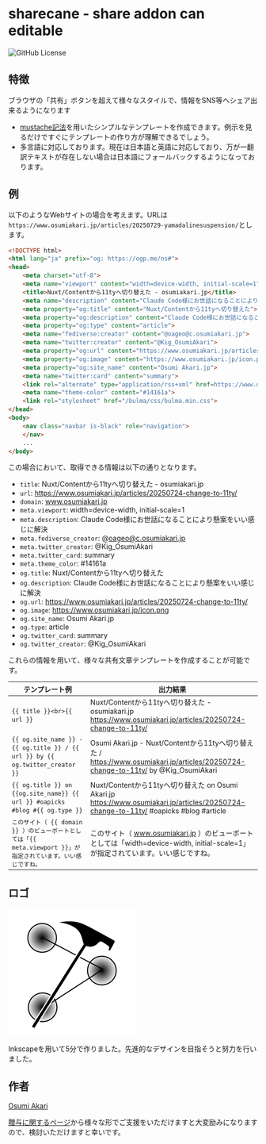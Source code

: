 # sharecane - share addon can editable
![GitHub License](https://img.shields.io/github/license/oageo/sharecane)

## 特徴
ブラウザの「共有」ボタンを超えて様々なスタイルで、情報をSNS等へシェア出来るようになります

* [mustache記法](https://mustache.github.io/)を用いたシンプルなテンプレートを作成できます。例示を見るだけですぐにテンプレートの作り方が理解できるでしょう。
* 多言語に対応しております。現在は日本語と英語に対応しており、万が一翻訳テキストが存在しない場合は日本語にフォールバックするようになっております。

## 例
以下のようなWebサイトの場合を考えます。URLは`https://www.osumiakari.jp/articles/20250729-yamadalinesuspension/`とします。

```html
<!DOCTYPE html>
<html lang="ja" prefix="og: https://ogp.me/ns#">
<head>
    <meta charset="utf-8">
    <meta name="viewport" content="width=device-width, initial-scale=1">
    <title>Nuxt/Contentから11tyへ切り替えた - osumiakari.jp</title>
    <meta name="description" content="Claude Code様にお世話になることにより懸案をいい感じに解決">
    <meta property="og:title" content="Nuxt/Contentから11tyへ切り替えた">
    <meta property="og:description" content="Claude Code様にお世話になることにより懸案をいい感じに解決">
    <meta property="og:type" content="article">
    <meta name="fediverse:creator" content="@oageo@c.osumiakari.jp">
    <meta name="twitter:creator" content="@Kig_OsumiAkari">
    <meta property="og:url" content="https://www.osumiakari.jp/articles/20250724-change-to-11ty/">
    <meta property="og:image" content="https://www.osumiakari.jp/icon.png">
    <meta property="og:site_name" content="Osumi Akari.jp">
    <meta name="twitter:card" content="summary">
    <link rel="alternate" type="application/rss+xml" href=https://www.osumiakari.jp/feed.xml title="OsumiAkari.jp" />
    <meta name="theme-color" content="#14161a">
    <link rel="stylesheet" href="/bulma/css/bulma.min.css">
</head>
<body>
    <nav class="navbar is-black" role="navigation">
    </nav>
    ...
</body>
```

この場合において、取得できる情報は以下の通りとなります。

* `title`: Nuxt/Contentから11tyへ切り替えた - osumiakari.jp
* `url`: https://www.osumiakari.jp/articles/20250724-change-to-11ty/
* `domain`: www.osumiakari.jp
* `meta.viewport`: width=device-width, initial-scale=1
* `meta.description`: Claude Code様にお世話になることにより懸案をいい感じに解決
* `meta.fediverse_creator`: @oageo@c.osumiakari.jp
* `meta.twitter_creator`: @Kig_OsumiAkari
* `meta.twitter_card`: summary
* `meta.theme_color`: #14161a
* `og.title`: Nuxt/Contentから11tyへ切り替えた
* `og.description`: Claude Code様にお世話になることにより懸案をいい感じに解決
* `og.url`: https://www.osumiakari.jp/articles/20250724-change-to-11ty/
* `og.image`: https://www.osumiakari.jp/icon.png
* `og.site_name`: Osumi Akari.jp
* `og.type`: article
* `og.twitter_card`: summary
* `og.twitter_creator`: @Kig_OsumiAkari

これらの情報を用いて、様々な共有文章テンプレートを作成することが可能です。

| テンプレート例 | 出力結果 |
| ---- | ---- |
| `{{ title }}<br>{{ url }}` | Nuxt/Contentから11tyへ切り替えた - osumiakari.jp<br>https://www.osumiakari.jp/articles/20250724-change-to-11ty/ |
| `{{ og.site_name }} - {{ og.title }} / {{ url }} by {{ og.twitter_creator }}` | Osumi Akari.jp - Nuxt/Contentから11tyへ切り替えた / https://www.osumiakari.jp/articles/20250724-change-to-11ty/ by @Kig_OsumiAkari |
| `{{ og.title }} on {{og.site_name}} {{ url }} #oapicks #blog #{{ og.type }}` | Nuxt/Contentから11tyへ切り替えた on Osumi Akari.jp https://www.osumiakari.jp/articles/20250724-change-to-11ty/ #oapicks #blog #article |
| `このサイト（ {{ domain }} ）のビューポートとしては「{{ meta.viewport }}」が指定されています。いい感じですね。` | このサイト（ www.osumiakari.jp ）のビューポートとしては「width=device-width, initial-scale=1」が指定されています。いい感じですね。 |

## ロゴ
![sharecane logo](https://raw.githubusercontent.com/oageo/sharecane/main/public/sharecane.svg)

Inkscapeを用いて5分で作りました。先進的なデザインを目指そうと努力を行いました。

## 作者
[Osumi Akari](https://www.osumiakari.jp)

[贈与に関するページ](https://www.osumiakari.jp/gift/)から様々な形でご支援をいただけますと大変励みになりますので、検討いただけますと幸いです。

